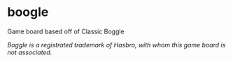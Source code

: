 # boogle
Game board based off of Classic Boggle



*Boggle is a registrated trademark of Hasbro, with whom this game board is not associated.*
